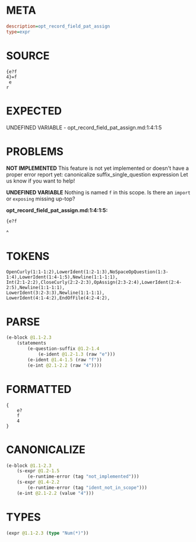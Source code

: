# META
~~~ini
description=opt_record_field_pat_assign
type=expr
~~~
# SOURCE
~~~roc
{e?f
4}=f
 e
r
~~~
# EXPECTED
UNDEFINED VARIABLE - opt_record_field_pat_assign.md:1:4:1:5
# PROBLEMS
**NOT IMPLEMENTED**
This feature is not yet implemented or doesn't have a proper error report yet: canonicalize suffix_single_question expression
Let us know if you want to help!

**UNDEFINED VARIABLE**
Nothing is named `f` in this scope.
Is there an `import` or `exposing` missing up-top?

**opt_record_field_pat_assign.md:1:4:1:5:**
```roc
{e?f
```
   ^


# TOKENS
~~~zig
OpenCurly(1:1-1:2),LowerIdent(1:2-1:3),NoSpaceOpQuestion(1:3-1:4),LowerIdent(1:4-1:5),Newline(1:1-1:1),
Int(2:1-2:2),CloseCurly(2:2-2:3),OpAssign(2:3-2:4),LowerIdent(2:4-2:5),Newline(1:1-1:1),
LowerIdent(3:2-3:3),Newline(1:1-1:1),
LowerIdent(4:1-4:2),EndOfFile(4:2-4:2),
~~~
# PARSE
~~~clojure
(e-block @1.1-2.3
	(statements
		(e-question-suffix @1.2-1.4
			(e-ident @1.2-1.3 (raw "e")))
		(e-ident @1.4-1.5 (raw "f"))
		(e-int @2.1-2.2 (raw "4"))))
~~~
# FORMATTED
~~~roc
{
	e?
	f
	4
}
~~~
# CANONICALIZE
~~~clojure
(e-block @1.1-2.3
	(s-expr @1.2-1.5
		(e-runtime-error (tag "not_implemented")))
	(s-expr @1.4-2.2
		(e-runtime-error (tag "ident_not_in_scope")))
	(e-int @2.1-2.2 (value "4")))
~~~
# TYPES
~~~clojure
(expr @1.1-2.3 (type "Num(*)"))
~~~
